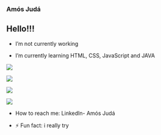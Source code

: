 ### Amós Judá

## Hello!!!

- I’m not currently working

- I’m currently learning HTML, CSS, JavaScript and JAVA

<p align= "left" size= 20px>
  <img src="https://cdn.jsdelivr.net/gh/devicons/devicon/icons/html5/html5-original-wordmark.svg" />
</p>
<p align= "left" size= 20px>
  <img src="https://cdn.jsdelivr.net/gh/devicons/devicon/icons/css3/css3-original-wordmark.svg" />
</p>
<p align= "left" size= 20px>
  <img src="https://cdn.jsdelivr.net/gh/devicons/devicon/icons/javascript/javascript-original.svg" />
</p>
<p align= "left" size= 20px>
  <img src="https://cdn.jsdelivr.net/gh/devicons/devicon/icons/java/java-original-wordmark.svg" />
</p>

- How to reach me: LinkedIn- Amós Judá

- ⚡ Fun fact: i really try
